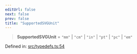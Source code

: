 ```yaml
---
editUrl: false
next: false
prev: false
title: "SupportedSVGUnit"
---
```


> **SupportedSVGUnit** = `"mm"` \| `"cm"` \| `"in"` \| `"pt"` \| `"pc"` \| `"em"`

Defined in: [src/typedefs.ts:54](https://github.com/fabricjs/fabric.js/blob/977f797255d8c56b5b68360b0d45bed33697d2e8/src/typedefs.ts#L54)

